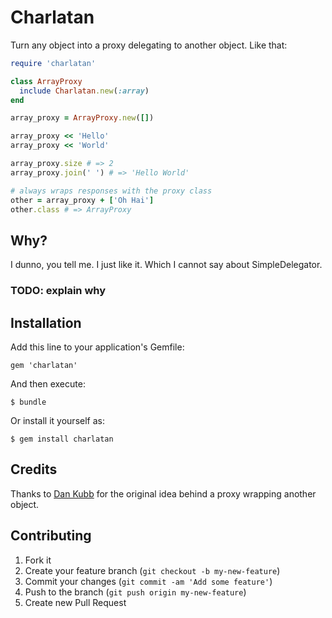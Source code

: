 # Charlatan

Turn any object into a proxy delegating to another object. Like that:

``` ruby
require 'charlatan'

class ArrayProxy
  include Charlatan.new(:array)
end

array_proxy = ArrayProxy.new([])

array_proxy << 'Hello'
array_proxy << 'World'

array_proxy.size # => 2
array_proxy.join(' ') # => 'Hello World'

# always wraps responses with the proxy class
other = array_proxy + ['Oh Hai']
other.class # => ArrayProxy
```

## Why?

I dunno, you tell me. I just like it. Which I cannot say about SimpleDelegator.

### TODO: explain why

## Installation

Add this line to your application's Gemfile:

    gem 'charlatan'

And then execute:

    $ bundle

Or install it yourself as:

    $ gem install charlatan

## Credits

Thanks to [Dan Kubb](https://github.com/dkubb) for the original idea behind a proxy
wrapping another object.

## Contributing

1. Fork it
2. Create your feature branch (`git checkout -b my-new-feature`)
3. Commit your changes (`git commit -am 'Add some feature'`)
4. Push to the branch (`git push origin my-new-feature`)
5. Create new Pull Request

